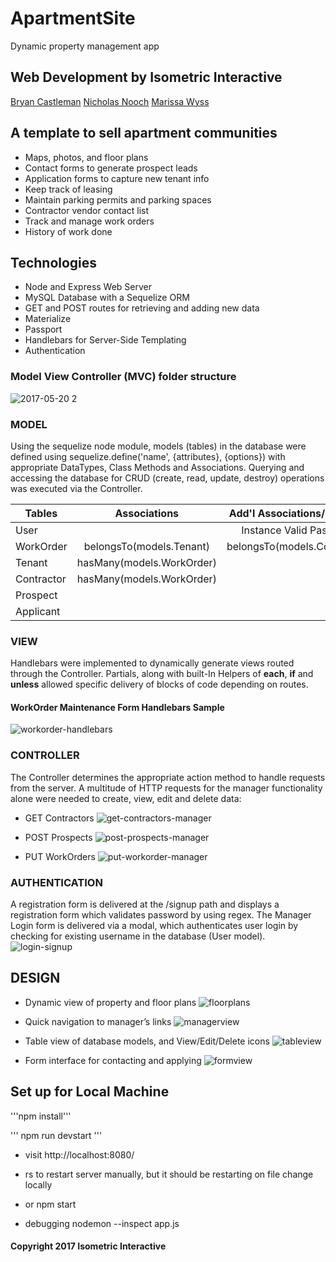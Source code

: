 # ApartmentSite
Dynamic property management app

## Web Development by Isometric Interactive
[Bryan Castleman](https://github.com/castlemaninc "Bryan Castleman's GitHub")
[Nicholas Nooch](https://github.com/FlintSable "Nicholas Nooch's GitHub")
[Marissa Wyss](https://github.com/rissawyss "Marissa Wyss's GitHub")

## A template to sell apartment communities
* Maps, photos, and floor plans
* Contact forms to generate prospect leads
* Application forms to capture new tenant info
* Keep track of leasing
* Maintain parking permits and parking spaces
* Contractor vendor contact list
* Track and manage work orders
* History of work done

## Technologies
* Node and Express Web Server
* MySQL Database with a Sequelize ORM  
* GET and POST routes for retrieving and adding new data
* Materialize
* Passport
* Handlebars for Server-Side Templating
* Authentication

### Model View Controller (MVC) folder structure
![2017-05-20 2](https://cloud.githubusercontent.com/assets/22284225/26280625/5765e53c-3d91-11e7-8a5a-401d6a1a4be2.png)

### MODEL
Using the sequelize node module, models (tables) in the database were defined using sequelize.define('name', {attributes}, {options}) with appropriate DataTypes, Class Methods and Associations. Querying and accessing the database for CRUD (create, read, update, destroy) operations was executed via the Controller.

| Tables        | Associations              | Add'l Associations/Methods   |
| ------------- |:-------------------------:|:----------------------------:|
| User          |                           | Instance Valid Password      |
| WorkOrder     | belongsTo(models.Tenant)  | belongsTo(models.Contractor) |
| Tenant        | hasMany(models.WorkOrder) |                              |
| Contractor    | hasMany(models.WorkOrder) |                              |
| Prospect      |                           |                              |
| Applicant     |                           |                              |


### VIEW
Handlebars were implemented to dynamically generate views routed through the Controller. 
Partials, along with built-In Helpers of __each__, __if__ and __unless__ allowed specific delivery of blocks of code depending on routes.
#### WorkOrder Maintenance Form Handlebars Sample
![workorder-handlebars](https://cloud.githubusercontent.com/assets/22284225/26281121/2eb3d3cc-3da2-11e7-91df-3d25f3ddc8bb.png)

### CONTROLLER
The Controller determines the appropriate action method to handle requests from the server. A multitude of HTTP requests for the manager functionality alone were needed to create, view, edit and delete data:
* GET Contractors
![get-contractors-manager](https://cloud.githubusercontent.com/assets/22284225/26281262/ca4fe16e-3da6-11e7-8c35-2f157ed853e2.png)

* POST Prospects
![post-prospects-manager](https://cloud.githubusercontent.com/assets/22284225/26281271/3cc2a2d6-3da7-11e7-9d34-72c343de9ebc.png)

* PUT WorkOrders
![put-workorder-manager](https://cloud.githubusercontent.com/assets/22284225/26281265/de62bba4-3da6-11e7-8203-b3497326c01f.png)

### AUTHENTICATION
A registration form is delivered at the /signup path and displays a registration form which validates password by using regex. 
The Manager Login form is delivered via a modal, which authenticates user login by checking for existing username in the database (User model).
![login-signup](https://cloud.githubusercontent.com/assets/22284225/26281427/c60245e4-3daa-11e7-8be5-5e9c1704af17.png)

## DESIGN
* Dynamic view of property and floor plans
![floorplans](https://cloud.githubusercontent.com/assets/22284225/26281437/11275cda-3dab-11e7-8c1a-537266e8ef14.png)

* Quick navigation to manager’s links
![managerview](https://cloud.githubusercontent.com/assets/22284225/26281442/404c2676-3dab-11e7-814f-afa0111dfe98.png)

* Table view of database models, and View/Edit/Delete icons
![tableview](https://cloud.githubusercontent.com/assets/22284225/26281452/94cf6c80-3dab-11e7-89c8-c9bd03a3e27d.png)

* Form interface for contacting and applying
![formview](https://cloud.githubusercontent.com/assets/22284225/26281455/b849456e-3dab-11e7-8349-bbc09a12e7a1.png)

## Set up for Local Machine
'''npm install'''

''' npm run devstart '''

- visit http://localhost:8080/

- rs to restart server manually, but it should be restarting on file change locally

- or npm start

- debugging nodemon --inspect app.js



#### Copyright 2017 Isometric Interactive
